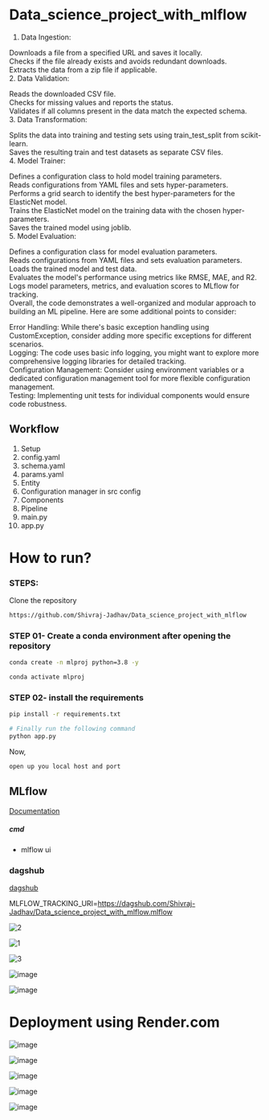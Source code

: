 # Data_science_project_with_mlflow

1. Data Ingestion:

Downloads a file from a specified URL and saves it locally.</br>
Checks if the file already exists and avoids redundant downloads.</br>
Extracts the data from a zip file if applicable.</br>
2. Data Validation:

Reads the downloaded CSV file.</br>
Checks for missing values and reports the status.</br>
Validates if all columns present in the data match the expected schema.</br>
3. Data Transformation:

Splits the data into training and testing sets using train_test_split from scikit-learn.</br>
Saves the resulting train and test datasets as separate CSV files.</br>
4. Model Trainer:

Defines a configuration class to hold model training parameters.</br>
Reads configurations from YAML files and sets hyper-parameters.</br>
Performs a grid search to identify the best hyper-parameters for the ElasticNet model.</br>
Trains the ElasticNet model on the training data with the chosen hyper-parameters.</br>
Saves the trained model using joblib.</br>
5. Model Evaluation:

Defines a configuration class for model evaluation parameters.</br>
Reads configurations from YAML files and sets evaluation parameters.</br>
Loads the trained model and test data.</br>
Evaluates the model's performance using metrics like RMSE, MAE, and R2.</br>
Logs model parameters, metrics, and evaluation scores to MLflow for tracking.</br>
Overall, the code demonstrates a well-organized and modular approach to building an ML pipeline. Here are some additional points to consider:

Error Handling: While there's basic exception handling using CustomException, consider adding more specific exceptions for different scenarios.</br>
Logging: The code uses basic info logging, you might want to explore more comprehensive logging libraries for detailed tracking.</br>
Configuration Management: Consider using environment variables or a dedicated configuration management tool for more flexible configuration management.</br>
Testing: Implementing unit tests for individual components would ensure code robustness.</br>


## Workflow

1. Setup 
2. config.yaml
3. schema.yaml
4. params.yaml
5. Entity
6. Configuration manager in src config
7. Components
8. Pipeline
9. main.py
10. app.py



# How to run?
### STEPS:

Clone the repository

```bash
https://github.com/Shivraj-Jadhav/Data_science_project_with_mlflow
```
### STEP 01- Create a conda environment after opening the repository

```bash
conda create -n mlproj python=3.8 -y
```

```bash
conda activate mlproj
```


### STEP 02- install the requirements
```bash
pip install -r requirements.txt
```


```bash
# Finally run the following command
python app.py
```

Now,
```bash
open up you local host and port
```



## MLflow

[Documentation](https://mlflow.org/docs/latest/index.html)


##### cmd
- mlflow ui

### dagshub
[dagshub](https://dagshub.com/)


MLFLOW_TRACKING_URI=https://dagshub.com/Shivraj-Jadhav/Data_science_project_with_mlflow.mlflow

![2](https://github.com/user-attachments/assets/496ae69a-1efe-42dc-b587-da7016abad1a)

![1](https://github.com/user-attachments/assets/21d0bd17-1af2-4659-ade3-90f499de3f16)

![3](https://github.com/user-attachments/assets/71c465c7-6a31-4ada-88f6-bac118f58932)

![image](https://github.com/user-attachments/assets/08393099-59b3-46ec-9023-80d8d6aa8269)

![image](https://github.com/user-attachments/assets/11f882a8-ab90-4a5d-a6e0-7d2af63725c2)


# Deployment using Render.com

![image](https://github.com/user-attachments/assets/069b215c-a58a-4f38-9d98-965531fda60b)

![image](https://github.com/user-attachments/assets/7ec122a4-d7c6-46c9-a168-9f14101044cb)

![image](https://github.com/user-attachments/assets/997da9ee-457c-4fc3-a403-828e8f05c7a2)

![image](https://github.com/user-attachments/assets/cea9a438-2b38-4523-840a-d004c3a22bec)

![image](https://github.com/user-attachments/assets/153bc29d-9cd5-4681-9348-71166978044e)




